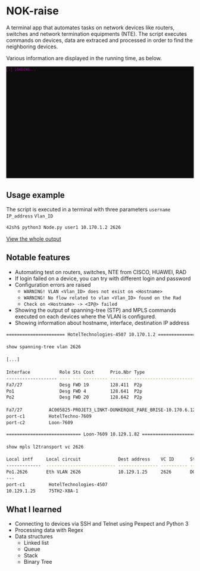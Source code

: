 # NOK-raise

A terminal app that automates tasks on network devices like routers, switches and network termination equipments (NTE).
The script executes commands on devices, data are extraced and processed in order to find the neighboring devices.

Various information are displayed in the running time, as below.

![App demo](Resc/demo_nok.gif)

## Usage example

The script is executed in a terminal with three parameters `username` `IP_address` `Vlan_ID`

```sh
42sh$ python3 Node.py user1 10.170.1.2 2626
```

[View the whole output](Annex/check_done_10.170.1.2_2626.txt)

## Notable features

* Automating test on routers, switches, NTE from CISCO, HUAWEI, RAD
* If login failed on a device, you can try with different login and password
* Configuration errors are raised
   * `WARNING! VLAN <Vlan_ID> does not exist on <Hostname>`
   * `WARNING! No flow related to vlan <Vlan_ID> found on the Rad`
   * `Check on <Hostname> -> <IP@> failed`
* Showing the output of spanning-tree (STP) and MPLS commands executed on each devices where the VLAN is configured.
* Showing information about hostname, interface, destination IP address

```sh
====================== HotelTechnologies-4507 10.170.1.2 ======================
 
show spanning-tree vlan 2626

[...]

Interface           Role Sts Cost      Prio.Nbr Type
------------------- ---- --- --------- -------- --------------------------------
Fa7/27              Desg FWD 19        128.411  P2p
Po1                 Desg FWD 4         128.641  P2p
Po2                 Desg FWD 20        128.642  P2p
 
Fa7/27          AC005825-PROJET3_LINKT-DUNKERQUE_PARE_BRISE-10.170.6.121
port-c1         HotelTechno-7609
port-c2         Loon-7609
```

```sh
============================ Loon-7609 10.129.1.82 ============================
 
show mpls l2transport vc 2626
 
Local intf     Local circuit              Dest address    VC ID      Status
-------------  -------------------------- --------------- ---------- ----------
Po1.2626       Eth VLAN 2626              10.129.1.25     2626       DOWN
---
port-c1         HotelTechnologies-4507
10.129.1.25     75TH2-X8A-1
```

## What I learned

* Connecting to devices via SSH and Telnet using Pexpect and Python 3
* Processing data with Regex
* Data structures
  * Linked list
  * Queue
  * Stack
  * Binary Tree

